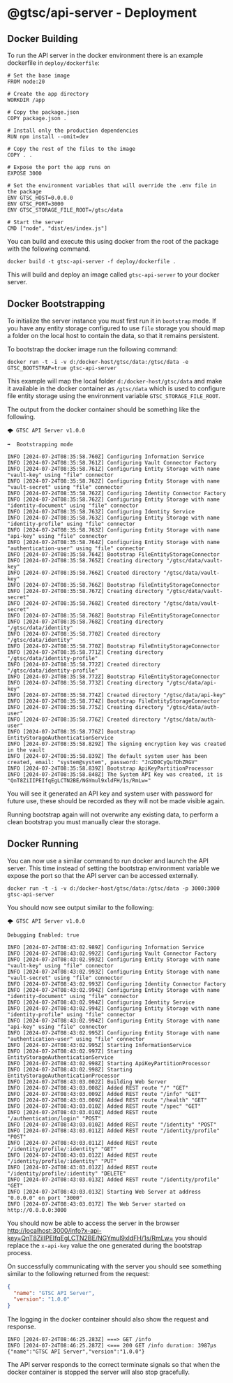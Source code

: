 # @gtsc/api-server - Deployment

## Docker Building

To run the API server in the docker environment there is an example dockerfile in `deploy/dockerfile`:

```shell
# Set the base image
FROM node:20

# Create the app directory
WORKDIR /app

# Copy the package.json
COPY package.json .

# Install only the production dependencies
RUN npm install --omit=dev

# Copy the rest of the files to the image
COPY . .

# Expose the port the app runs on
EXPOSE 3000

# Set the environment variables that will override the .env file in the package
ENV GTSC_HOST=0.0.0.0
ENV GTSC_PORT=3000
ENV GTSC_STORAGE_FILE_ROOT=/gtsc/data

# Start the server
CMD ["node", "dist/es/index.js"]
```

You can build and execute this using docker from the root of the package with the following command.

```shell
docker build -t gtsc-api-server -f deploy/dockerfile .
```

This will build and deploy an image called `gtsc-api-server` to your docker server.

## Docker Bootstrapping

To initialize the server instance you must first run it in `bootstrap` mode. If you have any entity storage configured to use `file` storage you should map a folder on the local host to contain the data, so that it remains persistent.

To bootstrap the docker image run the following command:

```shell
docker run -t -i -v d:/docker-host/gtsc/data:/gtsc/data -e GTSC_BOOTSTRAP=true gtsc-api-server
```

This example will map the local folder `d:/docker-host/gtsc/data` and make it available in the docker container as `/gtsc/data` which is used to configure file entity storage using the environment variable `GTSC_STORAGE_FILE_ROOT`.

The output from the docker container should be something like the following.

```shell
🌩️ GTSC API Server v1.0.0

➡️  Bootstrapping mode

INFO [2024-07-24T08:35:58.760Z] Configuring Information Service
INFO [2024-07-24T08:35:58.761Z] Configuring Vault Connector Factory
INFO [2024-07-24T08:35:58.761Z] Configuring Entity Storage with name "vault-key" using "file" connector
INFO [2024-07-24T08:35:58.762Z] Configuring Entity Storage with name "vault-secret" using "file" connector
INFO [2024-07-24T08:35:58.762Z] Configuring Identity Connector Factory
INFO [2024-07-24T08:35:58.762Z] Configuring Entity Storage with name "identity-document" using "file" connector
INFO [2024-07-24T08:35:58.763Z] Configuring Identity Service
INFO [2024-07-24T08:35:58.763Z] Configuring Entity Storage with name "identity-profile" using "file" connector
INFO [2024-07-24T08:35:58.763Z] Configuring Entity Storage with name "api-key" using "file" connector
INFO [2024-07-24T08:35:58.764Z] Configuring Entity Storage with name "authentication-user" using "file" connector
INFO [2024-07-24T08:35:58.764Z] Bootstrap FileEntityStorageConnector
INFO [2024-07-24T08:35:58.765Z] Creating directory "/gtsc/data/vault-key"
INFO [2024-07-24T08:35:58.766Z] Created directory "/gtsc/data/vault-key"
INFO [2024-07-24T08:35:58.766Z] Bootstrap FileEntityStorageConnector
INFO [2024-07-24T08:35:58.767Z] Creating directory "/gtsc/data/vault-secret"
INFO [2024-07-24T08:35:58.768Z] Created directory "/gtsc/data/vault-secret"
INFO [2024-07-24T08:35:58.768Z] Bootstrap FileEntityStorageConnector
INFO [2024-07-24T08:35:58.768Z] Creating directory "/gtsc/data/identity"
INFO [2024-07-24T08:35:58.770Z] Created directory "/gtsc/data/identity"
INFO [2024-07-24T08:35:58.770Z] Bootstrap FileEntityStorageConnector
INFO [2024-07-24T08:35:58.771Z] Creating directory "/gtsc/data/identity-profile"
INFO [2024-07-24T08:35:58.772Z] Created directory "/gtsc/data/identity-profile"
INFO [2024-07-24T08:35:58.772Z] Bootstrap FileEntityStorageConnector
INFO [2024-07-24T08:35:58.773Z] Creating directory "/gtsc/data/api-key"
INFO [2024-07-24T08:35:58.774Z] Created directory "/gtsc/data/api-key"
INFO [2024-07-24T08:35:58.774Z] Bootstrap FileEntityStorageConnector
INFO [2024-07-24T08:35:58.775Z] Creating directory "/gtsc/data/auth-user"
INFO [2024-07-24T08:35:58.776Z] Created directory "/gtsc/data/auth-user"
INFO [2024-07-24T08:35:58.776Z] Bootstrap EntityStorageAuthenticationService
INFO [2024-07-24T08:35:58.829Z] The signing encryption key was created in the vault
INFO [2024-07-24T08:35:58.839Z] The default system user has been created, email: "system@system", password: "Jn2D0CyQu?DhZRGV"
INFO [2024-07-24T08:35:58.839Z] Bootstrap ApiKeyPartitionProcessor
INFO [2024-07-24T08:35:58.848Z] The System API Key was created, it is "QnT8ZiIIPEIfqEgLCTN2BE/NGYmul9xldFH/1s/RmLw="
```

You will see it generated an API key and system user with password for future use, these should be recorded as they will not be made visible again.

Running bootstrap again will not overwrite any existing data, to perform a clean bootstrap you must manually clear the storage.

## Docker Running

You can now use a similar command to run docker and launch the API server. This time instead of setting the bootstrap environment variable we expose the port so that the API server can be accessed externally.

```shell
docker run -t -i -v d:/docker-host/gtsc/data:/gtsc/data -p 3000:3000 gtsc-api-server
```

You should now see output similar to the following:

```shell
🌩️ GTSC API Server v1.0.0

Debugging Enabled: true

INFO [2024-07-24T08:43:02.989Z] Configuring Information Service
INFO [2024-07-24T08:43:02.992Z] Configuring Vault Connector Factory
INFO [2024-07-24T08:43:02.993Z] Configuring Entity Storage with name "vault-key" using "file" connector
INFO [2024-07-24T08:43:02.993Z] Configuring Entity Storage with name "vault-secret" using "file" connector
INFO [2024-07-24T08:43:02.993Z] Configuring Identity Connector Factory
INFO [2024-07-24T08:43:02.994Z] Configuring Entity Storage with name "identity-document" using "file" connector
INFO [2024-07-24T08:43:02.994Z] Configuring Identity Service
INFO [2024-07-24T08:43:02.994Z] Configuring Entity Storage with name "identity-profile" using "file" connector
INFO [2024-07-24T08:43:02.994Z] Configuring Entity Storage with name "api-key" using "file" connector
INFO [2024-07-24T08:43:02.995Z] Configuring Entity Storage with name "authentication-user" using "file" connector
INFO [2024-07-24T08:43:02.995Z] Starting InformationService
INFO [2024-07-24T08:43:02.997Z] Starting EntityStorageAuthenticationService
INFO [2024-07-24T08:43:02.998Z] Starting ApiKeyPartitionProcessor
INFO [2024-07-24T08:43:02.998Z] Starting EntityStorageAuthenticationProcessor
INFO [2024-07-24T08:43:03.002Z] Building Web Server
INFO [2024-07-24T08:43:03.008Z] Added REST route "/" "GET"
INFO [2024-07-24T08:43:03.009Z] Added REST route "/info" "GET"
INFO [2024-07-24T08:43:03.009Z] Added REST route "/health" "GET"
INFO [2024-07-24T08:43:03.010Z] Added REST route "/spec" "GET"
INFO [2024-07-24T08:43:03.010Z] Added REST route "/authentication/login" "POST"
INFO [2024-07-24T08:43:03.010Z] Added REST route "/identity" "POST"
INFO [2024-07-24T08:43:03.011Z] Added REST route "/identity/profile" "POST"
INFO [2024-07-24T08:43:03.011Z] Added REST route "/identity/profile/:identity" "GET"
INFO [2024-07-24T08:43:03.012Z] Added REST route "/identity/profile/:identity" "PUT"
INFO [2024-07-24T08:43:03.012Z] Added REST route "/identity/profile/:identity" "DELETE"
INFO [2024-07-24T08:43:03.013Z] Added REST route "/identity/profile" "GET"
INFO [2024-07-24T08:43:03.013Z] Starting Web Server at address "0.0.0.0" on port "3000"
INFO [2024-07-24T08:43:03.017Z] The Web Server started on http://0.0.0.0:3000
```

You should now be able to access the server in the browser [http://localhost:3000/info?x-api-key=QnT8ZiIIPEIfqEgLCTN2BE/NGYmul9xldFH/1s/RmLw=](http://localhost:3000/info?x-api-key=QnT8ZiIIPEIfqEgLCTN2BE/NGYmul9xldFH/1s/RmLw=) you should replace the `x-api-key` value the one generated during the bootstrap process.

On successfully communicating with the server you should see something similar to the following returned from the request:

```json
{
  "name": "GTSC API Server",
  "version": "1.0.0"
}
```

The logging in the docker container should also show the request and response.

```shell
INFO [2024-07-24T08:46:25.283Z] ===> GET /info
INFO [2024-07-24T08:46:25.287Z] <=== 200 GET /info duration: 3987µs {"name":"GTSC API Server","version":"1.0.0"}
```

The API server responds to the correct terminate signals so that when the docker container is stopped the server will also stop gracefully.
